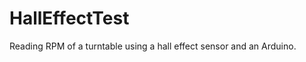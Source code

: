 HallEffectTest
==============

Reading RPM of a turntable using a hall effect sensor and an Arduino.
